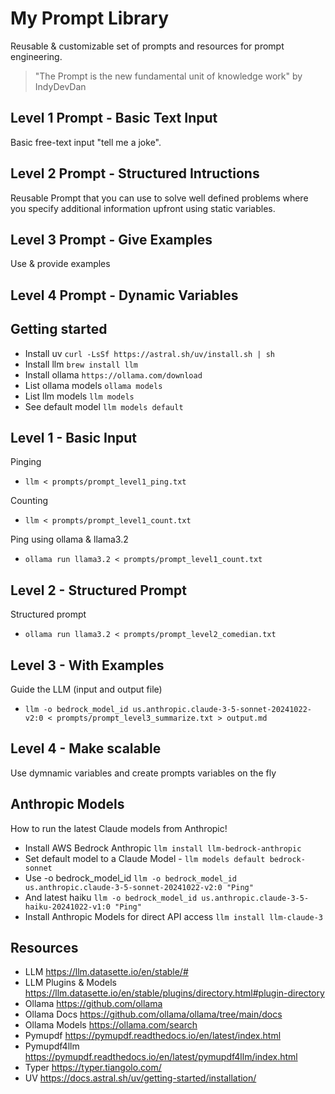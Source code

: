 # My Prompt Library

Reusable & customizable set of prompts and resources for prompt engineering.

> "The Prompt is the new fundamental unit of knowledge work" by IndyDevDan

## Level 1 Prompt - Basic Text Input

Basic free-text input "tell me a joke".

## Level 2 Prompt - Structured Intructions

Reusable Prompt that you can use to solve well defined problems where you specify additional information upfront using static variables.

## Level 3 Prompt - Give Examples

Use & provide examples

## Level 4 Prompt - Dynamic Variables

## Getting started

- Install uv `curl -LsSf https://astral.sh/uv/install.sh | sh`
- Install llm `brew install llm`
- Install ollama `https://ollama.com/download`
- List ollama models `ollama models`
- List llm models `llm models`
- See default model `llm models default`

## Level 1 - Basic Input

Pinging

- `llm < prompts/prompt_level1_ping.txt`

Counting

- `llm < prompts/prompt_level1_count.txt`

Ping using ollama & llama3.2

- `ollama run llama3.2 < prompts/prompt_level1_count.txt`

## Level 2 -  Structured Prompt

Structured prompt

- `ollama run llama3.2 < prompts/prompt_level2_comedian.txt`

## Level 3 - With Examples

Guide the LLM (input and output file)

- `llm -o bedrock_model_id us.anthropic.claude-3-5-sonnet-20241022-v2:0 < prompts/prompt_level3_summarize.txt > output.md`

## Level 4 - Make scalable

Use dymnamic variables and create prompts variables on the fly

## Anthropic Models

How to run the latest Claude models from Anthropic!

- Install AWS Bedrock Anthropic `llm install llm-bedrock-anthropic`
- Set default model to a Claude Model - `llm models default bedrock-sonnet`
- Use -o bedrock_model_id `llm -o bedrock_model_id us.anthropic.claude-3-5-sonnet-20241022-v2:0 "Ping"`
- And latest haiku `llm -o bedrock_model_id us.anthropic.claude-3-5-haiku-20241022-v1:0 "Ping"`
- Install Anthropic Models for direct API access `llm install llm-claude-3`

## Resources

- LLM <https://llm.datasette.io/en/stable/#>
- LLM Plugins & Models <https://llm.datasette.io/en/stable/plugins/directory.html#plugin-directory>
- Ollama <https://github.com/ollama>
- Ollama Docs <https://github.com/ollama/ollama/tree/main/docs>
- Ollama Models <https://ollama.com/search>
- Pymupdf <https://pymupdf.readthedocs.io/en/latest/index.html>
- Pymupdf4llm <https://pymupdf.readthedocs.io/en/latest/pymupdf4llm/index.html>
- Typer <https://typer.tiangolo.com/>
- UV <https://docs.astral.sh/uv/getting-started/installation/>
